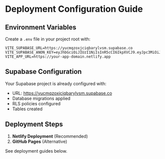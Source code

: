 # Deployment Configuration Guide

## Environment Variables

Create a `.env` file in your project root with:

```env
VITE_SUPABASE_URL=https://yucmqzoxjciqbarylvsm.supabase.co
VITE_SUPABASE_ANON_KEY=eyJhbGciOiJIUzI1NiIsInR5cCI6IkpXVCJ9.eyJpc3MiOiJzdXBhYmFzZSIsInJlZiI6Inl1Y21xem94amNpcWJhcnlsdnNtIiwicm9sZSI6ImFub24iLCJpYXQiOjE3NTMzNjgwOTEsImV4cCI6MjA2ODk0NDA5MX0.pPuBr4GW0wLVahM2COBIN00VJk9CPvLfx8Yx_Uwz0k4
VITE_APP_URL=https://your-app-domain.netlify.app
```

## Supabase Configuration

Your Supabase project is already configured with:
- URL: https://yucmqzoxjciqbarylvsm.supabase.co
- Database migrations applied
- RLS policies configured
- Tables created

## Deployment Steps

1. **Netlify Deployment** (Recommended)
2. **GitHub Pages** (Alternative)

See deployment guides below. 